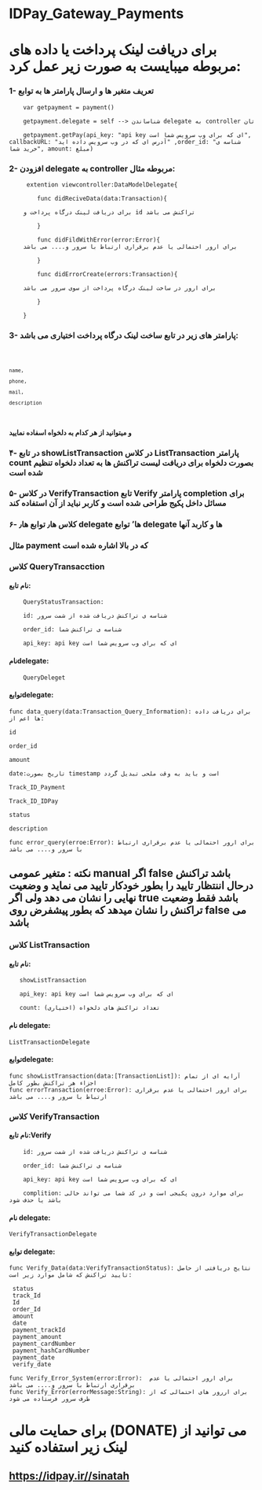 # IDPay_Gateway_Payments

# برای دریافت لینک پرداخت یا داده های مربوطه میبایست به صورت زیر عمل کرد:

### 1- تعریف متغیر ها و ارسال پارامتر ها به توابع 



        var getpayment = payment()
        
        getpayment.delegate = self --> شناساندن delegate به controller تان
        
        getpayment.getPay(api_key: "api key ای که برای وب سرویس شما است", callbackURL: "آدرس ای که در وب سرویس داده اید" ,order_id: "شناسه ی خرید شما", amount: مبلغ)


### 2- افزودن delegate به controller مربوطه مثال:
   
        
         extention viewcontroller:DataModelDelegate{
        
            func didReciveData(data:Transaction){
        
        برای دریافت لینک درگاه پرداخت و id تراکنش می باشد

            }
       
            func didFildWithError(error:Error){
        برای ارور احتمالی یا عدم برقراری ارتباط با سرور و.... می باشد

            }
            
            func didErrorCreate(errors:Transaction){
        
        برای ارور در ساخت لینک درگاه پرداخت از سوی سرور می باشد

            }
        
        }
        
   </code>
   
### 3- پارامتر های زیر در تابع ساخت لینک درگاه پرداخت اختیاری می باشد:
   
   <code>
        
    name,
        
    phone,
        
    mail,
        
    description 

</code>
    
#### و میتوانید از هر کدام به دلخواه اسفاده نمایید

### ۴- در تابع showListTransaction در کلاس  ListTransaction پارامتر count بصورت دلخواه برای دریافت  لیست تراکنش ها به تعداد دلخواه تنظیم شده است

### ۵- در کلاس VerifyTransaction تابع Verify پارامتر completion برای مسائل داخل پکیج طراحی شده است و کاربر نباید از آن استفاده کند

### ۶- کلاس ها٫ توابع ها٫ delegate ها‍٬ توابع delegate ها و کاربد آنها

### مثال payment که در بالا اشاره شده است

### کلاس QueryTransacction

#### نام تابع:
        QueryStatusTransaction:
        
        id: شناسه ی تراکنش دریافت شده از شمت سرور
     
        order_id: شناسه ی تراکنش شما
        
        api_key: api key ای که برای وب سرویس شما است

#### نامdelegate:

        QueryDeleget
        
#### توابعdelegate:

    func data_query(data:Transaction_Query_Information): برای دریافت داده ها اعم از:
   
    id
   
    order_id
    
    amount
    
    date:تاریخ بصورت timestamp است و باید به وقت ملحی تبدیل گردد
    
    Track_ID_Payment
    
    Track_ID_IDPay
    
    status
    
    description
    
    func error_query(erroe:Error): برای ارور احتمالی یا عدم برقراری ارتباط با سرور و.... می باشد

## نکته : متغیر عمومی manual اگر false باشد تراکنش درحال اننتظار تایید را بطور خودکار تایید می نماید و وضعیت نهایی را نشان می دهد ولی اگر true باشد فقط وضعیت تراکنش را نشان میدهد که بطور پیشفرض روی false می باشد

### کلاس ListTransaction

#### نام تابع:
       
       showListTransaction
       
       api_key: api key ای که برای وب سرویس شما است
       
       count: تعداد تراکنش های دلخواه (اختیاری)
    
#### نام delegate:

    ListTransactionDelegate

#### توابعdelegate:
   
    func showListTransaction(data:[TransactionList]): آرایه ای از تمام اجزاء هر تراکنش بطور کامل
    func errorTransaction(erroe:Error): برای ارور احتمالی یا عدم برقراری ارتباط با سرور و.... می باشد


### کلاس VerifyTransaction

#### نام تابع:Verify

        id: شناسه ی تراکنش دریافت شده از شمت سرور
        
        order_id: شناسه ی تراکنش شما
        
        api_key: api key ای که برای وب سرویس شما است
        
        complition: برای موارد درون پکیجی است و در کد شما می تواند خالی باشد یا حذف شود

#### نام delegate:

    VerifyTransactionDelegate
    
#### توابع delegate:
   
    func Verify_Data(data:VerifyTransactionStatus): نتایج دریافتی از حاصل تایید تراکنش که شامل موارد زیر است:
    
     status
     track_Id
     Id
     order_Id
     amount
     date
     payment_trackId
     payment_amount
     payment_cardNumber
     payment_hashCardNumber
     payment_date
     verify_date
     
    func Verify_Error_System(error:Error):  برای ارور احتمالی یا عدم برقراری ارتباط با سرور و.... می باشد
    func Verify_Error(errorMessage:String): برای اررور های احتمالی که از طرف سرور فرستاده می شود


# برای حمایت مالی (DONATE) می توانید از لینک زیر استفاده کنید

## https://idpay.ir//sinatah
